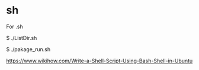 # sh
For .sh

$ ./ListDir.sh

$ ./pakage_run.sh




https://www.wikihow.com/Write-a-Shell-Script-Using-Bash-Shell-in-Ubuntu
